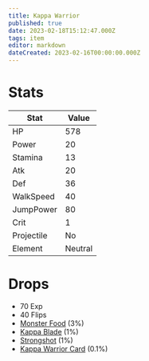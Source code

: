 ```yaml
---
title: Kappa Warrior
published: true
date: 2023-02-18T15:12:47.000Z
tags: item
editor: markdown
dateCreated: 2023-02-16T00:00:00.000Z
---
```


# Stats
|Stat|Value|
|-|-|
|HP|578|
|Power|20|
|Stamina|13|
|Atk|20|
|Def|36|
|WalkSpeed|40|
|JumpPower|80|
|Crit|1|
|Projectile|No|
|Element|Neutral|

# Drops
 * 70 Exp
 * 40 Flips
 * [Monster Food](items/monster-food.md) (3%)
 * [Kappa Blade](items/kappa-blade.md) (1%)
 * [Strongshot](items/strongshot.md) (1%)
 * [Kappa Warrior Card](items/kappa-warrior-card.md) (0.1%)
